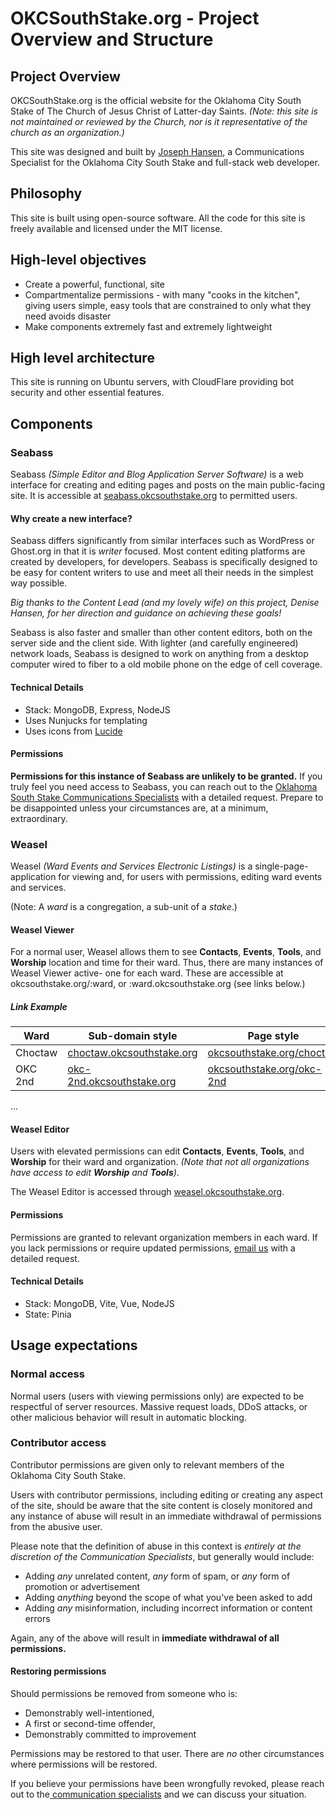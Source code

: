 # OKCSouthStake.org - Project Overview and Structure
## Project Overview
OKCSouthStake.org is the official website for the Oklahoma City South Stake of The Church of Jesus Christ of Latter-day Saints. _(Note: this site is not maintained or reviewed by the Church, nor is it representative of the church as an organization.)_

This site was designed and built by [Joseph Hansen](https://github.com/josephclaytonhansen), a Communications Specialist for the Oklahoma City South Stake and full-stack web developer.

## Philosophy
This site is built using open-source software. All the code for this site is freely available and licensed under the MIT license. 

## High-level objectives
* Create a powerful, functional, site 
* Compartmentalize permissions - with many "cooks in the kitchen", giving users simple, easy tools that are constrained to only what they need avoids disaster
* Make components extremely fast and extremely lightweight 

## High level architecture
This site is running on Ubuntu servers, with CloudFlare providing bot security and other essential features. 

## Components
### Seabass
Seabass _(Simple Editor and Blog Application Server Software)_ is a web interface for creating and editing pages and posts on the main public-facing site. It is accessible at [seabass.okcsouthstake.org](https://seabass.okcsouthstake.org) to permitted users. 

#### Why create a new interface?
Seabass differs significantly from similar interfaces such as WordPress or Ghost.org in that it is *writer* focused. Most content editing platforms are created by developers, for developers. Seabass is specifically designed to be easy for content writers to use and meet all their needs in the simplest way possible.

_Big thanks to the Content Lead (and my lovely wife) on this project, Denise Hansen, for her direction and guidance on achieving these goals!_

Seabass is also faster and smaller than other content editors, both on the server side and the client side. With lighter (and carefully engineered) network loads, Seabass is designed to work on anything from a desktop computer wired to fiber to a old mobile phone on the edge of cell coverage.

#### Technical Details
* Stack: MongoDB, Express, NodeJS
* Uses Nunjucks for templating
* Uses icons from [Lucide](https://lucide.dev)

#### Permissions
**Permissions for this instance of Seabass are unlikely to be granted.** If you truly feel you need access to Seabass, you can reach out to the [Oklahoma South Stake Communications Specialists](mailto:communications@okcsouthstake.org) with a detailed request. Prepare to be disappointed unless your circumstances are, at a minimum, extraordinary.

### Weasel
Weasel _(Ward Events and Services Electronic Listings)_ is a single-page-application for viewing and, for users with permissions, editing ward events and services. 

(Note: A *ward* is a congregation, a sub-unit of a *stake*.)

#### Weasel Viewer
For a normal user, Weasel allows them to see **Contacts**, **Events**, **Tools**, and **Worship** location and time for their ward. Thus, there are many instances of Weasel Viewer active- one for each ward. These are accessible at okcsouthstake.org/:ward, or :ward.okcsouthstake.org (see links below.)

##### Link Example
|Ward   | Sub-domain style | Page style |
|---|---|---|
| Choctaw | [choctaw.okcsouthstake.org](https://choctaw.okcsouthstake.org) | [okcsouthstake.org/choctaw](https://okcsouthstake.org/choctaw) |
| OKC 2nd | [okc-2nd.okcsouthstake.org](https://okc-2nd.okcsouthstake.org) | [okcsouthstake.org/okc-2nd](https://okcsouthstake.org/okc-2nd)
...

#### Weasel Editor
Users with elevated permissions can edit **Contacts**, **Events**, **Tools**, and **Worship** for their ward and organization. *(Note that not all organizations have access to edit **Worship** and **Tools**)*.

The Weasel Editor is accessed through [weasel.okcsouthstake.org](https://weasel.okcsouthstake.org). 

#### Permissions
Permissions are granted to relevant organization members in each ward. If you lack permissions or require updated permissions, [email us](mailto:communications@okcsouthstake.org) with a detailed request. 

#### Technical Details 
* Stack: MongoDB, Vite, Vue, NodeJS
* State: Pinia

## Usage expectations
### Normal access
Normal users (users with viewing permissions only) are expected to be respectful of server resources. Massive request loads, DDoS attacks, or other malicious behavior will result in automatic blocking. 

### Contributor access
Contributor permissions are given only to relevant members of the Oklahoma City South Stake.

Users with contributor permissions, including editing or creating any aspect of the site, should be aware that the site content is closely monitored and any instance of abuse will result in an immediate withdrawal of permissions from the abusive user. 

Please note that the definition of abuse in this context is *entirely at the discretion of the Communication Specialists*, but generally would include: 
* Adding *any* unrelated content, *any* form of spam, or *any* form of promotion or advertisement
* Adding *anything* beyond the scope of what you've been asked to add
* Adding *any* misinformation, including incorrect information or content errors 

Again, any of the above will result in **immediate withdrawal of all permissions.** 

#### Restoring permissions
Should permissions be removed from someone who is: 
* Demonstrably well-intentioned,
* A first or second-time offender,
* Demonstrably committed to improvement

Permissions may be restored to that user. There are *no* other circumstances where permissions will be restored. 

If you believe your permissions have been wrongfully revoked, please reach out to the[ communication specialists](mailto:communications@okcsouthstake.org) and we can discuss your situation. 